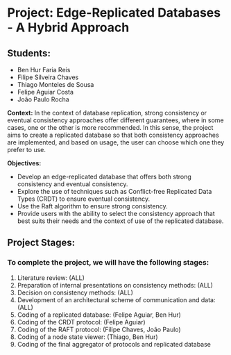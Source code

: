 # Project: Edge-Replicated Databases - A Hybrid Approach

## Students:
- Ben Hur Faria Reis
- Filipe Silveira Chaves
- Thiago Monteles de Sousa
- Felipe Aguiar Costa
- João Paulo Rocha

**Context:**
In the context of database replication, strong consistency or eventual consistency approaches offer different guarantees, where in some cases, one or the other is more recommended. In this sense, the project aims to create a replicated database so that both consistency approaches are implemented, and based on usage, the user can choose which one they prefer to use.

**Objectives:**

- Develop an edge-replicated database that offers both strong consistency and eventual consistency.
- Explore the use of techniques such as Conflict-free Replicated Data Types (CRDT) to ensure eventual consistency.
- Use the Raft algorithm to ensure strong consistency.
- Provide users with the ability to select the consistency approach that best suits their needs and the context of use of the replicated database.

## Project Stages:

### To complete the project, we will have the following stages:

1. Literature review: (ALL)
2. Preparation of internal presentations on consistency methods: (ALL)
3. Decision on consistency methods: (ALL)
4. Development of an architectural scheme of communication and data: (ALL)
5. Coding of a replicated database: (Felipe Aguiar, Ben Hur)
6. Coding of the CRDT protocol: (Felipe Aguiar)
7. Coding of the RAFT protocol: (Filipe Chaves, João Paulo)
8. Coding of a node state viewer: (Thiago, Ben Hur)
9. Coding of the final aggregator of protocols and replicated database
